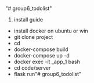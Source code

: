 "# group6_todolist" 
1. install guide
- install docker on ubuntu or win
- git clone project
- cd <project name>
- docker-compose build
- docker-compose up -d
- docker exec -it <project-name-folder>_app_1 bash
- cd code/server
- flask run"# group6_todolist"
